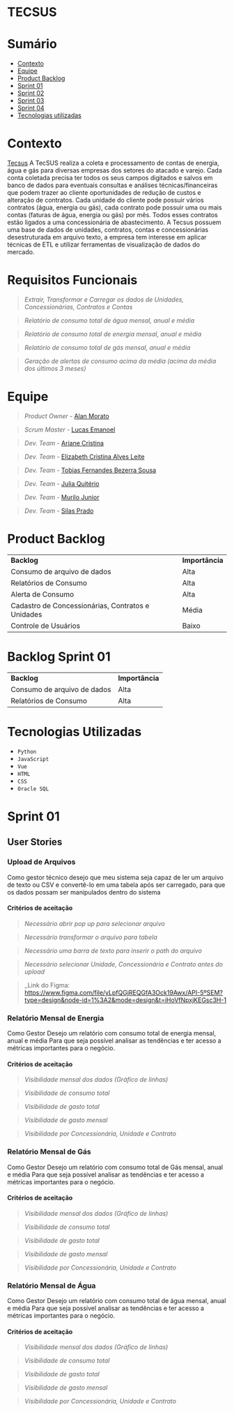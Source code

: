 # TECSUS


# Sumário
* [Contexto](#contexto)
* [Equipe](#equipe)
* [Product Backlog](#product-backlog)
* [Sprint 01](#sprint-01)
* [Sprint 02](#sprint-02)
* [Sprint 03](#sprint-03)
* [Sprint 04](#sprint-04)
* [Tecnologias utilizadas](#tecnologias-utilizadas)
  
# Contexto
[Tecsus](https://tecsus.com.br/)
A TecSUS realiza a coleta e processamento de contas de energia, água e gás para diversas empresas dos setores do atacado e varejo. Cada conta coletada precisa ter todos os seus campos digitados e salvos em banco de dados para eventuais consultas e análises técnicas/financeiras que podem trazer ao cliente oportunidades de redução de custos e alteração de contratos. 
Cada unidade do cliente pode possuir vários contratos (água, energia ou gás), cada contrato pode possuir uma ou mais contas (faturas de água, energia ou gás) por mês. Todos esses contratos estão ligados a uma concessionária de abastecimento. A Tecsus possuem uma base de dados de unidades, contratos, contas e concessionárias desestruturada em arquivo texto, a empresa tem interesse em aplicar técnicas de ETL e utilizar ferramentas de visualização de dados do mercado.

# Requisitos Funcionais
> _Extrair, Transformar e Carregar os dados de Unidades, Concessionárias, Contratos e Contas_

> _Relatório de consumo total de água mensal, anual e média_

> _Relatório de consumo total de energia mensal, anual e média_

> _Relatório de consumo total de gás mensal, anual e média_

> _Geração de alertas de consumo acima da média (acima da média dos últimos 3 meses)_



# Equipe

> _Product Owner_ - [Alan Morato](https://www.linkedin.com/in/alan-morato-37b214154/)

> _Scrum Master_ - [Lucas Emanoel](https://www.linkedin.com/in/lucas-emanoel-teixeira-engracio-da-silva-ab5611234/)

> _Dev. Team_ - [Ariane Cristina](https://www.linkedin.com/in/ariane-sousa77/)

> _Dev. Team_ - [Elizabeth Cristina Alves Leite](https://www.linkedin.com/in/elizabeth-cristina-alves-leite-176a9416a)

> _Dev. Team_ - [Tobias Fernandes Bezerra Sousa](https://www.linkedin.com/in/tobias-sousa-23bba822a)

> _Dev. Team_ - [Julia Quitério](https://www.linkedin.com/in/j%C3%BAlia-quit%C3%A9rio-934894205/)

> _Dev. Team_ - [Murilo Junior](https://www.linkedin.com/in/murilo-jos%C3%A9-de-brito-junior-32403b157/)

> _Dev. Team_ - [Silas Prado](https://www.linkedin.com/in/silasprd/)

# Product Backlog
<div>
  <table>
    <tr>
    <td><b>Backlog</b></td>
    <td><b>Importância</b></td>
  </tr>
  <tr>
   <td>Consumo de arquivo de dados</td>
   <td>Alta</td>
  </tr>
  <tr>
   <td>Relatórios de Consumo</td>
   <td>Alta</td>
  </tr>
  <tr>
   <td>Alerta de Consumo</td>
   <td>Alta</td>
  </tr>
  <tr>
   <td>Cadastro de Concessionárias, Contratos e Unidades</td>
   <td>Média</td>
  </tr>
  <tr>
   <td>Controle de Usuários</td>
   <td>Baixo</td>
  </tr>
  </table>
</div>

# Backlog Sprint 01
<div>
  <table>
    <tr>
    <td><b>Backlog</b></td>
    <td><b>Importância</b></td>
  </tr>
  <tr>
   <td>Consumo de arquivo de dados</td>
   <td>Alta</td>
  </tr>
  <tr>
   <td>Relatórios de Consumo</td>
   <td>Alta</td>
  </tr>
  </table>
</div>

# Tecnologias Utilizadas
- ``Python``
- ``JavaScript``
- ``Vue``
- ``HTML``
- ``CSS``
- ``Oracle SQL``

# Sprint 01
## User Stories
### Upload de Arquivos
Como gestor técnico desejo que meu sistema seja capaz de ler um arquivo de texto ou CSV e convertê-lo em uma tabela após ser carregado, para que os dados possam ser manipulados dentro do sistema

#### Critérios de aceitação
> _Necessário abrir pop up para selecionar arquivo_

> _Necessário transformar o arquivo para tabela_

> _Necessário uma barra de texto para inserir o path do arquivo_

> _Necessário selecionar Unidade, Concessionária e Contrato antes do upload_

> _Link do Figma: https://www.figma.com/file/yLpfQGjREQGfA3Ock19Awx/API-5ºSEM?type=design&node-id=1%3A2&mode=design&t=iHoVfNpxjKEGsc3H-1

### Relatório Mensal de Energia
Como Gestor Desejo um relatório com consumo total de energia mensal, anual e média Para que seja possível analisar as tendências e ter acesso a métricas importantes para o negócio.
#### Critérios de aceitação
> _Visibilidade mensal dos dados (Gráfico de linhas)_

> _Visibilidade de consumo total_

> _Visibilidade de gasto total_

> _Visibilidade de gasto mensal_

> _Visibilidade por Concessionária, Unidade e Contrato_

### Relatório Mensal de Gás
Como Gestor Desejo um relatório com consumo total de Gás mensal, anual e média Para que seja possível analisar as tendências e ter acesso a métricas importantes para o negócio.
#### Critérios de aceitação
> _Visibilidade mensal dos dados (Gráfico de linhas)_

> _Visibilidade de consumo total_

> _Visibilidade de gasto total_

> _Visibilidade de gasto mensal_

> _Visibilidade por Concessionária, Unidade e Contrato_

### Relatório Mensal de Água
Como Gestor Desejo um relatório com consumo total de água mensal, anual e média Para que seja possível analisar as tendências e ter acesso a métricas importantes para o negócio.
#### Critérios de aceitação
> _Visibilidade mensal dos dados (Gráfico de linhas)_

> _Visibilidade de consumo total_

> _Visibilidade de gasto total_

> _Visibilidade de gasto mensal_

> _Visibilidade por Concessionária, Unidade e Contrato_

